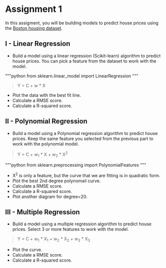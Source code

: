 # Assignment 1

In this assigment, you will be building models to predict house prices using the [Boston housing dataset](https://www.kaggle.com/c/boston-housing).

## I - Linear Regression

* Build a model using a linear regression (Scikit-learn) algorithm to predict house prices. You can pick a feature from the dataset to work with the model.

"""python
from sklearn.linear_model import LinearRegression
"""

> Y = C + w * X

* Plot the data with the best fit line.
* Calculate a RMSE score.
* Calculate a R-squared score.


## II - Polynomial Regression

* Build a model using a Polynomial regression algorithm to predict house prices. Keep the same feature you selected from the previous part to work with the polynomial model. 

> Y = C + w<sub>1</sub> * X + w<sub>2</sub> * X<sup>2</sup> 

"""python
from sklearn.preprocessing import PolynomialFeatures
"""

* X<sup>2</sup> is only a feature, but the curve that we are fitting is in quadratic form.
* Plot the best 2nd degree polynomail curve.
* Calculate a RMSE score.
* Calculate a R-squared score.
* Plot another diagram for degree=20.


## III - Multiple Regression

* Build a model using a multiple regression algorithm to predict house prices. Select 3 or more features to work with the model. 

> Y = C + w<sub>1</sub> * X<sub>1</sub> + w<sub>2</sub> * X<sub>2</sub> + w<sub>3</sub> * X<sub>3</sub>

* Plot the curve.
* Calculate a RMSE score.
* Calculate a R-squared score.
